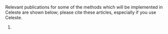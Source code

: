 Relevant publications for some of the methods which will be implemented in Celeste are shown below; please cite these articles, especially if you use Celeste.

1. 
